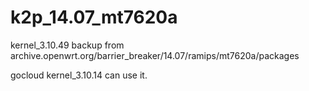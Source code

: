 # k2p_14.07_mt7620a


kernel_3.10.49
backup from archive.openwrt.org/barrier_breaker/14.07/ramips/mt7620a/packages

gocloud kernel_3.10.14 can use it.

